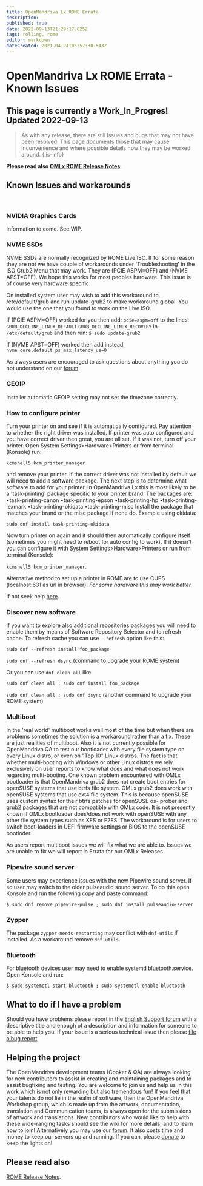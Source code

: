 ```yaml
---
title: OpenMandriva Lx ROME Errata
description: 
published: true
date: 2022-09-13T21:29:17.825Z
tags: rolling, rome
editor: markdown
dateCreated: 2021-04-24T05:57:30.543Z
---
```


# OpenMandriva Lx ROME Errata - Known Issues

## **This page is currently a Work_In_Progres!** Updated 2022-09-13

> As with any release, there are still issues and bugs that may not have been resolved. This page documents those that may cause inconvenience and where possible details how they may be worked around.
{.is-info}

**Please read also [OMLx ROME Release Notes](/distribution/releases/omlxrolling/notes)**.
<br />

## Known Issues and workarounds
<br />

### NVIDIA Graphics Cards
Information to come. See WIP.
<br />

### NVME SSDs
NVME SSDs are normally recognized by ROME Live ISO. If for some reason they are not we have couple of workarounds under 'Troubleshooting' in the ISO Grub2 Menu that may work. They are (PCIE ASPM=OFF) and (NVME APST=OFF). We hope this works for most peoples hardware.
This issue is of course very hardware specific.

On installed system user may wish to add this workaround to /etc/default/grub and
run update-grub2 to make workaround global. You would use the one that you found to
work on the Live ISO.

If (PCIE ASPM=OFF) worked for you then add:
`pcie=aspm=off`
to the lines:
`GRUB_DECLINE_LINUX_DEFAULT`
`GRUB_DECLINE_LINUX_RECOVERY`
in
`/etc/default/grub`
and then run:
`$ sudo update-grub2`

If (NVME APST=OFF) worked then add instead:
`nvme_core.default_ps_max_latency_us=0`

As always users are encouraged to ask questions about anything you do not understand
on our [forum](https://forum.openmandriva.org/).
<br />

### GEOIP
Installer automatic GEOIP setting may not set the timezone correctly.
<br />

### How to configure printer
Turn your printer on and see if it is automatically configured. Pay attention to whether the
right driver was installed. If printer was auto configured and you have correct driver then
great, you are all set.
If it was not, turn off your printer. Open System Settings>Hardware>Printers or from terminal (Konsole) run:

`kcmshell5 kcm_printer_manager`

and remove your printer.
If the correct driver was not installed by default we will need to add a software package.
The next step is to determine what software to add for your printer.
In OpenMandriva Lx this is most likely to be a 'task-printing' package specific to your
printer brand. The packages are:
•task-printing-canon
•task-printing-epson
•task-printing-hp
•task-printing-lexmark
•task-printing-okidata
•task-printing-misc
Install the package that matches your brand or the misc package if none do. Example
using okidata:

`sudo dnf install task-printing-okidata`

Now turn printer on again and it should then automatically configure itself (sometimes you
might need to reboot for auto config to work). If it doesn't you can configure it with System Settings>Hardware>Printers or run from terminal (Konsole):

`kcmshell5 kcm_printer_manager`.

Alternative method to set up a printer in ROME are to use CUPS (localhost:631 as url in browser). *For some hardware this may work better.*

If not seek help [here](https://forum.openmandriva.org/c/en/support).
<br />

### Discover new software
If you want to explore also additional repositories packages you will need to enable them
by means of Software Repository Selector and to refresh cache. To refresh cache you can use `--refresh` option like this:

`sudo dnf --refresh install foo_package`

`sudo dnf --refresh dsync` (command to upgrade your ROME system)

Or you can use `dnf clean all` like:

`sudo dnf clean all ; sudo dnf install foo_package`

`sudo dnf clean all ; sudo dnf dsync` (another command to upgrade your ROME system)
<br />

### Multiboot
In the 'real world' multiboot works well most of the time but when there are problems
sometimes the solution is a workaround rather than a fix. These are just realities of
multiboot.
Also it is not currently possible for OpenMandriva QA to test our bootloader with every file
system type on every Linux distro, or even on "Top 10" Linux distros. The fact is that
whether multi-booting with Windows or other Linux distros we rely exclusively on user
reports to know what does and what does not work regarding multi-booting.
One known problem encountered with OMLx bootloader is that OpenMandriva grub2 does
not create boot entries for openSUSE systems that use btrfs file system. OMLx grub2 does
work with openSUSE systems that use ext4 file system.
This is because openSUSE uses custom syntax for their btrfs patches for openSUSE os-
prober and grub2 packages that are not compatible with OMLx code. It is not presently
known if OMLx bootloader does/does not work with openSUSE with any other file system
types such as XFS or F2FS.
The workaround is for users to switch boot-loaders in UEFI firmware settings or BIOS to the openSUSE bootloder.

As users report multiboot issues we will fix what we are able to. Issues we are unable to fix
we will report in Errata for our OMLx Releases.
<br />

### Pipewire sound server
Some users may experience issues with the new Pipewire sound server. If so user may switch to the older pulseaudio sound server. To do this open Konsole and run the following copy and paste command:

`$ sudo dnf remove pipewire-pulse ; sudo dnf install pulseaudio-server`
<br />

### Zypper
The package `zypper-needs-restarting` may conflict with `dnf-utils` if installed.
As a workaround remove `dnf-utils`.
<br />

### Bluetooth
For bluetooth devices user may need to enable systemd bluetooth.service. Open Konsole
and run:

`$ sudo systemctl start bluetooth ; sudo systemctl enable bluetooth`
<br />

## What to do if I have a problem
Should you have problems please report in the [English Support forum](https://forum.openmandriva.org/c/en/support) with a descriptive title and enough of a description and information for someone to be able to help you. If your issue is a serious technical issue then please [file a bug report](https://github.com/OpenMandrivaAssociation/distribution/issues).
<br />

## Helping the project
The OpenMandriva development teams (Cooker & QA) are always looking for new
contributors to assist in creating and maintaining packages and to assist bugfixing and
testing. You are welcome to join us and help us in this work which is not only rewarding but
also tremendous fun!
If you feel that your talents do not lie in the realm of software, then the OpenMandriva
Workshop group, which is made up from the artwork, documentation, translation and
Communication teams, is always open for the submissions of artwork and translations.
New contributors who would like to help with these wide-ranging tasks should see the wiki
for more details, and to learn how to join! Alternatively you may use our [forum](https://forum.openmandriva.org).
It also costs time and money to keep our servers up and running. If you can, please [donate](https://www.openmandriva.org/en/Donate)
to keep the lights on!
<br />

## Please read also
[ROME Release Notes](https://wiki.openmandriva.org/en/distribution/releases/omlxrolling/notes).
<br />

